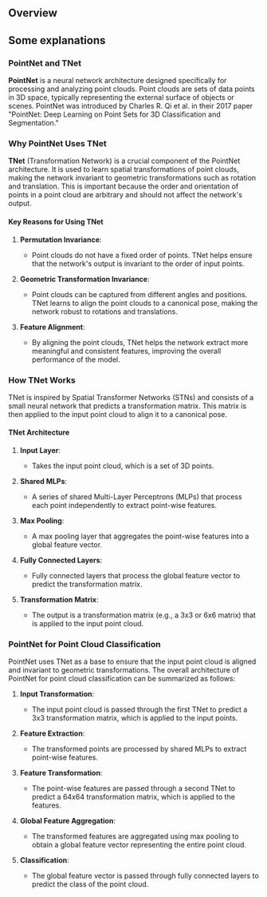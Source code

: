 ## Overview

## Some explanations
### PointNet and TNet

**PointNet** is a neural network architecture designed specifically for processing and analyzing point clouds. Point clouds are sets of data points in 3D space, typically representing the external surface of objects or scenes. PointNet was introduced by Charles R. Qi et al. in their 2017 paper "PointNet: Deep Learning on Point Sets for 3D Classification and Segmentation."

### Why PointNet Uses TNet

**TNet** (Transformation Network) is a crucial component of the PointNet architecture. It is used to learn spatial transformations of point clouds, making the network invariant to geometric transformations such as rotation and translation. This is important because the order and orientation of points in a point cloud are arbitrary and should not affect the network's output.

#### Key Reasons for Using TNet

1. **Permutation Invariance**:
   - Point clouds do not have a fixed order of points. TNet helps ensure that the network's output is invariant to the order of input points.

2. **Geometric Transformation Invariance**:
   - Point clouds can be captured from different angles and positions. TNet learns to align the point clouds to a canonical pose, making the network robust to rotations and translations.

3. **Feature Alignment**:
   - By aligning the point clouds, TNet helps the network extract more meaningful and consistent features, improving the overall performance of the model.

### How TNet Works

TNet is inspired by Spatial Transformer Networks (STNs) and consists of a small neural network that predicts a transformation matrix. This matrix is then applied to the input point cloud to align it to a canonical pose.

#### TNet Architecture

1. **Input Layer**:
   - Takes the input point cloud, which is a set of 3D points.

2. **Shared MLPs**:
   - A series of shared Multi-Layer Perceptrons (MLPs) that process each point independently to extract point-wise features.

3. **Max Pooling**:
   - A max pooling layer that aggregates the point-wise features into a global feature vector.

4. **Fully Connected Layers**:
   - Fully connected layers that process the global feature vector to predict the transformation matrix.

5. **Transformation Matrix**:
   - The output is a transformation matrix (e.g., a 3x3 or 6x6 matrix) that is applied to the input point cloud.

### PointNet for Point Cloud Classification

PointNet uses TNet as a base to ensure that the input point cloud is aligned and invariant to geometric transformations. The overall architecture of PointNet for point cloud classification can be summarized as follows:

1. **Input Transformation**:
   - The input point cloud is passed through the first TNet to predict a 3x3 transformation matrix, which is applied to the input points.

2. **Feature Extraction**:
   - The transformed points are processed by shared MLPs to extract point-wise features.

3. **Feature Transformation**:
   - The point-wise features are passed through a second TNet to predict a 64x64 transformation matrix, which is applied to the features.

4. **Global Feature Aggregation**:
   - The transformed features are aggregated using max pooling to obtain a global feature vector representing the entire point cloud.

5. **Classification**:
   - The global feature vector is passed through fully connected layers to predict the class of the point cloud.